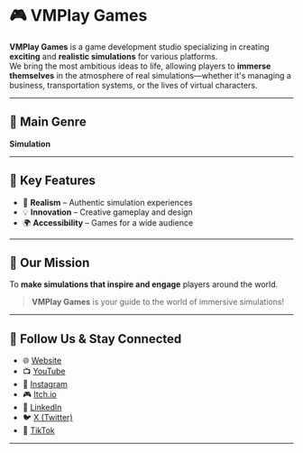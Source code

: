 # 🎮 VMPlay Games

**VMPlay Games** is a game development studio specializing in creating **exciting** and **realistic simulations** for various platforms.  
We bring the most ambitious ideas to life, allowing players to **immerse themselves** in the atmosphere of real simulations—whether it's managing a business, transportation systems, or the lives of virtual characters.

---

## 🎯 Main Genre  
**Simulation**

---

## 🌟 Key Features
- 🎯 **Realism** – Authentic simulation experiences  
- 💡 **Innovation** – Creative gameplay and design  
- 🌍 **Accessibility** – Games for a wide audience

---

## 🚀 Our Mission  
To **make simulations that inspire and engage** players around the world.

> **VMPlay Games** is your guide to the world of immersive simulations!

---

## 🔗 Follow Us & Stay Connected

- 🌐 [Website](https://vmplay-games.netlify.app/)
- 📺 [YouTube](https://www.youtube.com/@vmplay-games)
- 📸 [Instagram](https://www.instagram.com/vmplay.games/)
- 🎮 [Itch.io](https://vmplay.itch.io/)
- 💼 [LinkedIn](https://www.linkedin.com/company/vmplay-games/)
- 🐦 [X (Twitter)](https://x.com/vmplaygames)
- 🎵 [TikTok](https://www.tiktok.com/@vmplay.games)

---

